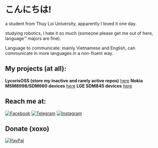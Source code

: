 # こんにちは!

a student from Thuy Loi University, apparently I loved it one day.

studying robotics, I hate it so much (someone please get me out of here, language™️ majors are fine).

Language to communicate: mainly Vietnamese and English, can communicate in more languages in a non-fluent way.

## My projects (at all):
**LycorisOSS (store my inactive and rarely active repos)** [here](https://github.com/LycorisOSS)
**Nokia MSM8998/SDM660 devices** [here](https://github.com/nokia-msm8998)
**LGE SDM845 devices** [here](https://github.com/lge-sdm845)

## Reach me at:
[![Facebook](https://img.shields.io/badge/Facebook-1877F2?style=for-the-badge&logo=facebook&logoColor=white)](https://www.facebook.com/log1csssss/)
[![Telegram](https://img.shields.io/badge/Telegram-0088cc?style=for-the-badge&logo=telegram&logoColor=ffffff)](https://t.me/log1cs)
[![Instagram](https://img.shields.io/badge/Instagram-E4405F?style=for-the-badge&logo=instagram&logoColor=white)](https://www.instagram.com/itslog1cs/)

## Donate (xoxo)
[![PayPal](https://img.shields.io/badge/PayPal-00457C?style=for-the-badge&logo=paypal&logoColor=white)](https://paypal.me/log1cs)

